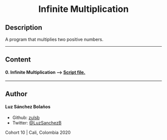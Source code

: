 <h1 align=center>Infinite Multiplication

## Description

A program that multiplies two positive numbers.

---

## Content
#### 0. Infinite Multiplication --> [Script file.](./0-mul.c)

---

## Author
#### Luz Sánchez Bolaños
- Github: [zulsb](https://github.com/zulsb)
- Twitter: [@LuzSanchezB](https://twitter.com/LuzSanchezB)

Cohort 10 |
Cali, Colombia 2020